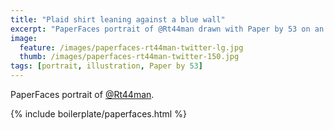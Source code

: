 ```yaml
---
title: "Plaid shirt leaning against a blue wall"
excerpt: "PaperFaces portrait of @Rt44man drawn with Paper by 53 on an iPad."
image: 
  feature: /images/paperfaces-rt44man-twitter-lg.jpg
  thumb: /images/paperfaces-rt44man-twitter-150.jpg
tags: [portrait, illustration, Paper by 53]
---
```


PaperFaces portrait of [@Rt44man](http://twitter.com/Rt44man).

{% include boilerplate/paperfaces.html %}
